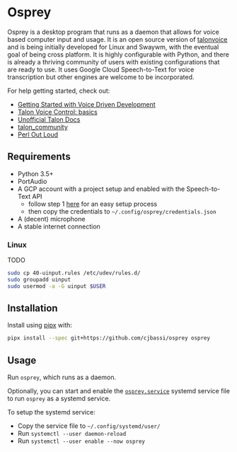 # Osprey

Osprey is a desktop program that runs as a daemon that allows for voice based computer input and usage. It is an open source version of [talonvoice](https://talonvoice.com/) and is being initially developed for Linux and Swaywm, with the eventual goal of being cross platform. It is highly configurable with Python, and there is already a thriving community of users with existing configurations that are ready to use. It uses Google Cloud Speech-to-Text for voice transcription but other engines are welcome to be incorporated.

For help getting started, check out:

- [Getting Started with Voice Driven Development](https://whalequench.club/blog/2019/09/03/learning-to-speak-code.html)
- [Talon Voice Control: basics](https://www.youtube.com/watch?v=oB5TGMEhQp4&feature=youtu.be)
- [Unofficial Talon Docs](https://github.com/dwighthouse/unofficial-talonvoice-docs)
- [talon_community](https://github.com/dwiel/talon_community)
- [Perl Out Loud](https://www.youtube.com/watch?v=Mz3JeYfBTcY)

## Requirements

- Python 3.5+
- PortAudio
- A GCP account with a project setup and enabled with the Speech-to-Text API
	- follow step 1 [here](https://cloud.google.com/speech-to-text/docs/quickstart-client-libraries) for an easy setup process
	- then copy the credentials to `~/.config/osprey/credentials.json`
- A (decent) microphone
- A stable internet connection

### Linux

TODO

```bash
sudo cp 40-uinput.rules /etc/udev/rules.d/
sudo groupadd uinput
sudo usermod -a -G uinput $USER
```

## Installation

Install using [pipx](https://github.com/pipxproject/pipx) with:

```bash
pipx install --spec git+https://github.com/cjbassi/osprey osprey
```

## Usage

Run `osprey`, which runs as a daemon.

Optionally, you can start and enable the [`osprey.service`](./osprey.service) systemd service file to run `osprey` as a systemd service.

To setup the systemd service:

- Copy the service file to `~/.config/systemd/user/`
- Run `systemctl --user daemon-reload`
- Run `systemctl --user enable --now osprey`
